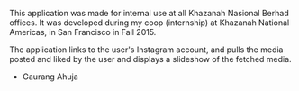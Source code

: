 This application was made for internal use at all Khazanah Nasional Berhad offices. It was developed during my coop (internship) at Khazanah National Americas, in San Francisco in Fall 2015.

The application links to the user's Instagram account, and pulls the media posted and liked by the user and displays a slideshow of the fetched media.

- Gaurang Ahuja